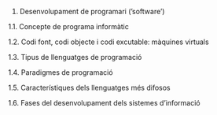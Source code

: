 1. Desenvolupament de programari (’software’)

1.1. Concepte de programa informàtic

1.2. Codi font, codi objecte i codi excutable: màquines virtuals

1.3. Tipus de llenguatges de programació

1.4. Paradigmes de programació

1.5. Característiques dels llenguatges més difosos

1.6. Fases del desenvolupament dels sistemes d’informació

